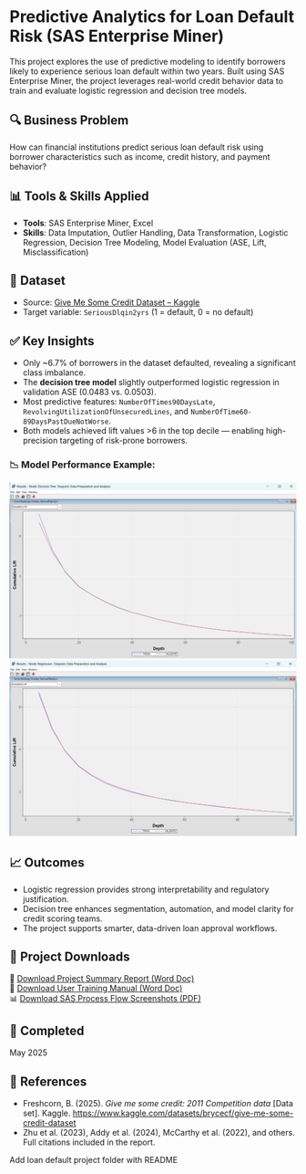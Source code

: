 # Predictive Analytics for Loan Default Risk (SAS Enterprise Miner)

This project explores the use of predictive modeling to identify borrowers likely to experience serious loan default within two years. Built using SAS Enterprise Miner, the project leverages real-world credit behavior data to train and evaluate logistic regression and decision tree models.

## 🔍 Business Problem
How can financial institutions predict serious loan default risk using borrower characteristics such as income, credit history, and payment behavior?

## 📊 Tools & Skills Applied
- **Tools**: SAS Enterprise Miner, Excel  
- **Skills**: Data Imputation, Outlier Handling, Data Transformation, Logistic Regression, Decision Tree Modeling, Model Evaluation (ASE, Lift, Misclassification)

## 🧾 Dataset
- Source: [Give Me Some Credit Dataset – Kaggle](https://www.kaggle.com/datasets/brycecf/give-me-some-credit-dataset)  
- Target variable: `SeriousDlqin2yrs` (1 = default, 0 = no default)

## ✅ Key Insights
- Only ~6.7% of borrowers in the dataset defaulted, revealing a significant class imbalance.
- The **decision tree model** slightly outperformed logistic regression in validation ASE (0.0483 vs. 0.0503).
- Most predictive features: `NumberOfTimes90DaysLate`, `RevolvingUtilizationOfUnsecuredLines`, and `NumberOfTime60-89DaysPastDueNotWorse`.
- Both models achieved lift values >6 in the top decile — enabling high-precision targeting of risk-prone borrowers.

### 📉 Model Performance Example:
![Decision Tree Lift Chart](images/Decision_Tree_Lift.png)
![Logistic Regression Lift Chart](images/Logistic_Regression_Lift.png)

## 📈 Outcomes
- Logistic regression provides strong interpretability and regulatory justification.
- Decision tree enhances segmentation, automation, and model clarity for credit scoring teams.
- The project supports smarter, data-driven loan approval workflows.

## 📂 Project Downloads

📘 [Download Project Summary Report (Word Doc)](Project-Files/Predictive_Analytics_for_Loan_Default_Risk_A_SAS_Enterprise_Miner_Approach.docx)  
📘 [Download User Training Manual (Word Doc)](Project-Files/User_Training_Manual_Loan_Default_Project.docx)  
📊 [Download SAS Process Flow Screenshots (PDF)](Project-Files/Loan_Default_SAS_Model_Screenshots.pdf)

## 📅 Completed
May 2025


## 📄 References
- Freshcorn, B. (2025). _Give me some credit: 2011 Competition data_ [Data set]. Kaggle. https://www.kaggle.com/datasets/brycecf/give-me-some-credit-dataset
- Zhu et al. (2023), Addy et al. (2024), McCarthy et al. (2022), and others. Full citations included in the report.


Add loan default project folder with README
